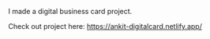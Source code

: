 I made a digital business card project. 

Check out project here:
https://ankit-digitalcard.netlify.app/
